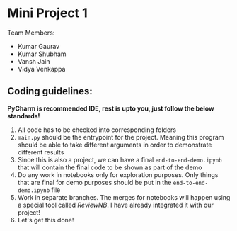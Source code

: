 # Mini Project 1

Team Members:

+ Kumar Gaurav
+ Kumar Shubham
+ Vansh Jain
+ Vidya Venkappa

## Coding guidelines:

**PyCharm is recommended IDE, rest is upto you, just follow the below standards!**

1. All code has to be checked into corresponding folders
2. ```main.py``` should be the entrypoint for the project. Meaning this program should be able to take different
   arguments in order to demonstrate different results
3. Since this is also a project, we can have a final ```end-to-end-demo.ipynb``` that will contain the final code to be
   shown as part of the demo
4. Do any work in notebooks only for exploration purposes. Only things that are final for demo purposes should be put in
   the ```end-to-end-demo.ipynb``` file
5. Work in separate branches. The merges for notebooks will happen using a special tool called *ReviewNB*. I have
   already integrated it with our project!
6. Let's get this done!